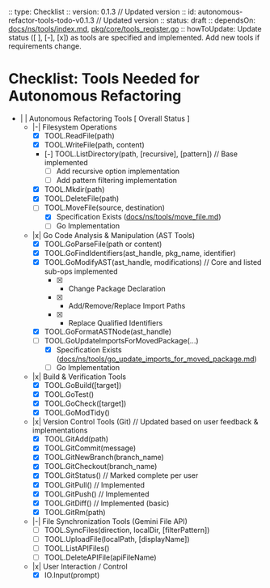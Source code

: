  :: type: Checklist
 :: version: 0.1.3  // Updated version
 :: id: autonomous-refactor-tools-todo-v0.1.3 // Updated version
 :: status: draft
 :: dependsOn: [docs/ns/tools/index.md](../docs/ns/tools/index.md), [pkg/core/tools_register.go](../../pkg/core/tools_register.go)
 :: howToUpdate: Update status ([ ], [-], [x]) as tools are specified and implemented. Add new tools if requirements change.

 # Checklist: Tools Needed for Autonomous Refactoring

 - | | Autonomous Refactoring Tools [ Overall Status ]
   - |-| Filesystem Operations
     - [x] TOOL.ReadFile(path)
     - [x] TOOL.WriteFile(path, content)
     - [-] TOOL.ListDirectory(path, [recursive], [pattern]) // Base implemented
       - [ ] Add recursive option implementation
       - [ ] Add pattern filtering implementation
     - [x] TOOL.Mkdir(path)
     - [x] TOOL.DeleteFile(path)
     - [ ] TOOL.MoveFile(source, destination)
       - [x] Specification Exists ([docs/ns/tools/move_file.md](../docs/ns/tools/move_file.md))
       - [ ] Go Implementation
   - |x| Go Code Analysis & Manipulation (AST Tools)
     - [x] TOOL.GoParseFile(path or content)
     - [x] TOOL.GoFindIdentifiers(ast_handle, pkg_name, identifier)
     - [x] TOOL.GoModifyAST(ast_handle, modifications) // Core and listed sub-ops implemented
       - [x] - Change Package Declaration
       - [x] - Add/Remove/Replace Import Paths
       - [x] - Replace Qualified Identifiers
     - [x] TOOL.GoFormatASTNode(ast_handle)
     - [ ] TOOL.GoUpdateImportsForMovedPackage(...)
       - [x] Specification Exists ([docs/ns/tools/go_update_imports_for_moved_package.md](../docs/ns/tools/go_update_imports_for_moved_package.md))
       - [ ] Go Implementation
   - |x| Build & Verification Tools
     - [x] TOOL.GoBuild([target])
     - [x] TOOL.GoTest()
     - [x] TOOL.GoCheck([target])
     - [x] TOOL.GoModTidy()
   - |x| Version Control Tools (Git) // Updated based on user feedback & implementations
     - [x] TOOL.GitAdd(path)
     - [x] TOOL.GitCommit(message)
     - [x] TOOL.GitNewBranch(branch_name)
     - [x] TOOL.GitCheckout(branch_name)
     - [x] TOOL.GitStatus() // Marked complete per user
     - [x] TOOL.GitPull() // Implemented
     - [x] TOOL.GitPush() // Implemented
     - [x] TOOL.GitDiff() // Implemented (basic)
     - [x] TOOL.GitRm(path)
   - |-| File Synchronization Tools (Gemini File API)
     - [ ] TOOL.SyncFiles(direction, localDir, [filterPattern])
     - [ ] TOOL.UploadFile(localPath, [displayName])
     - [ ] TOOL.ListAPIFiles()
     - [ ] TOOL.DeleteAPIFile(apiFileName)
   - |x| User Interaction / Control
     - [x] IO.Input(prompt)